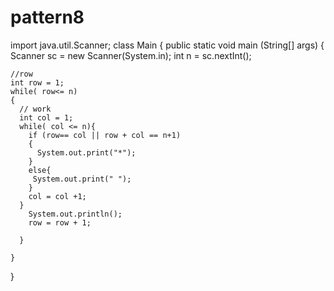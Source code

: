 # pattern8
import java.util.Scanner;
class Main {
public static void main (String[] args) {
    Scanner sc = new Scanner(System.in);
    int n = sc.nextInt();

    //row
    int row = 1;
    while( row<= n)
    {
      // work
      int col = 1;
      while( col <= n){
        if (row== col || row + col == n+1)
        {
          System.out.print("*");
        }
        else{
         System.out.print(" ");
        }
        col = col +1;
      }
        System.out.println();
        row = row + 1;
        
      }
         
    }
}
